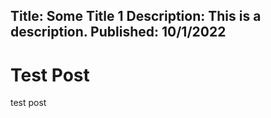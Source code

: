 Title: Some Title 1
Description: This is a description.
Published: 10/1/2022
---
# Test Post

test post